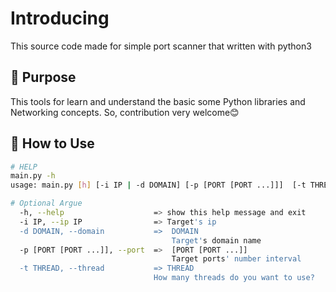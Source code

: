# Introducing
This source code made for simple port scanner that written with python3

## 🐛 Purpose 
This tools for learn and understand the basic some Python libraries and Networking concepts. So, contribution very welcome😊

## 🌚 How to Use
``` bash
# HELP
main.py -h
usage: main.py [h] [-i IP | -d DOMAIN] [-p [PORT [PORT ...]]]  [-t THREAD]

# Optional Argue
  -h, --help                    => show this help message and exit
  -i IP, --ip IP                => Target's ip
  -d DOMAIN, --domain           =>  DOMAIN
                                    Target's domain name
  -p [PORT [PORT ...]], --port  =>  [PORT [PORT ...]]
                                    Target ports' number interval
  -t THREAD, --thread           => THREAD
                                How many threads do you want to use?
```